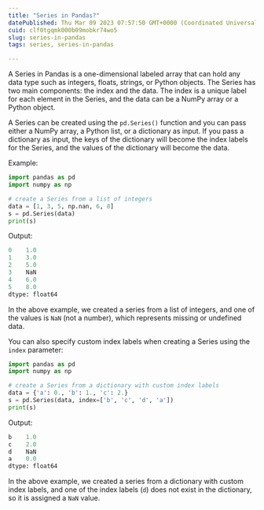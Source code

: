 ```yaml
---
title: "Series in Pandas?"
datePublished: Thu Mar 09 2023 07:57:50 GMT+0000 (Coordinated Universal Time)
cuid: clf0tgqmk000b09mobkr74wo5
slug: series-in-pandas
tags: series, series-in-pandas

---
```


A Series in Pandas is a one-dimensional labeled array that can hold any data type such as integers, floats, strings, or Python objects. The Series has two main components: the index and the data. The index is a unique label for each element in the Series, and the data can be a NumPy array or a Python object.

A Series can be created using the `pd.Series()` function and you can pass either a NumPy array, a Python list, or a dictionary as input. If you pass a dictionary as input, the keys of the dictionary will become the index labels for the Series, and the values of the dictionary will become the data.

Example:

```python
import pandas as pd
import numpy as np

# create a Series from a list of integers
data = [1, 3, 5, np.nan, 6, 8]
s = pd.Series(data)
print(s)
```

Output:

```python
0    1.0
1    3.0
2    5.0
3    NaN
4    6.0
5    8.0
dtype: float64
```

In the above example, we created a series from a list of integers, and one of the values is `NaN` (not a number), which represents missing or undefined data.

You can also specify custom index labels when creating a Series using the `index` parameter:

```python
import pandas as pd
import numpy as np

# create a Series from a dictionary with custom index labels
data = {'a': 0., 'b': 1., 'c': 2.}
s = pd.Series(data, index=['b', 'c', 'd', 'a'])
print(s)
```

Output:

```python
b    1.0
c    2.0
d    NaN
a    0.0
dtype: float64
```

In the above example, we created a series from a dictionary with custom index labels, and one of the index labels (`d`) does not exist in the dictionary, so it is assigned a `NaN` value.